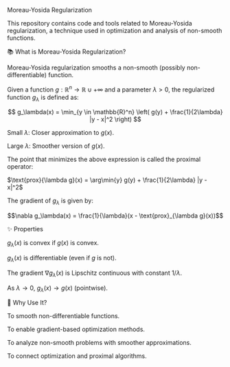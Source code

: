 Moreau-Yosida Regularization

This repository contains code and tools related to Moreau-Yosida regularization, a technique used in optimization and analysis of non-smooth functions.

📚 What is Moreau-Yosida Regularization?

Moreau-Yosida regularization smooths a non-smooth (possibly non-differentiable) function.

Given a function $g : \mathbb{R}^n \to \mathbb{R} \cup {+\infty}$ and a parameter $\lambda > 0$, the regularized function $g_\lambda$ is defined as:

$$ g_\lambda(x) = \min_{y \in \mathbb{R}^n} \left( g(y) + \frac{1}{2\lambda} |y - x|^2 \right) $$





Small $\lambda$: Closer approximation to $g(x)$.



Large $\lambda$: Smoother version of $g(x)$.

The point that minimizes the above expression is called the proximal operator:

$\text{prox}{\lambda g}(x) = \arg\min{y} g(y) + \frac{1}{2\lambda} |y - x|^2$

The gradient of $g_\lambda$ is given by:

$$\nabla g_\lambda(x) = \frac{1}{\lambda}(x - \text{prox}_{\lambda g}(x))$$

✨ Properties





$g_\lambda(x)$ is convex if $g(x)$ is convex.



$g_\lambda(x)$ is differentiable (even if $g$ is not).



The gradient $\nabla g_\lambda(x)$ is Lipschitz continuous with constant $1/\lambda$.



As $\lambda \to 0$, $g_\lambda(x) \to g(x)$ (pointwise).

🎯 Why Use It?





To smooth non-differentiable functions.



To enable gradient-based optimization methods.



To analyze non-smooth problems with smoother approximations.



To connect optimization and proximal algorithms.
